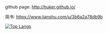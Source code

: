 
github page: http://huker.github.io/

简书: https://www.jianshu.com/u/3b6a2a78db9b

[![Top Langs](https://github-readme-stats.vercel.app/api/top-langs/?username=huker&layout=compact)](https://github.com/anuraghazra/github-readme-stats)
